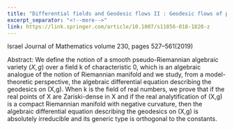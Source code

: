 ```yaml
---
title: "Differential fields and Geodesic flows II : Geodesic flows of pseudo-Riemannian algebraic varieties"
excerpt_separator: "<!--more-->"
link: https://link.springer.com/article/10.1007/s11856-018-1820-z
---
```

Israel Journal of Mathematics volume 230, pages 527–561(2019)

Abstract: We define the notion of a smooth pseudo-Riemannian algebraic variety $(X,g)$ over a field k of characteristic 0, which is an algebraic analogue of the notion of Riemannian manifold and we study, from a model-theoretic perspective, the algebraic differential equation describing the geodesics on (X,g). 
When k is the field of real numbers, we prove that if the real points of X are Zariski-dense in X and if the real analytification of (X,g) is a compact Riemannian manifold with negative curvature, then the algebraic differential equation describing the geodesics on (X,g) is absolutely irreducible and its generic type is orthogonal to the constants.